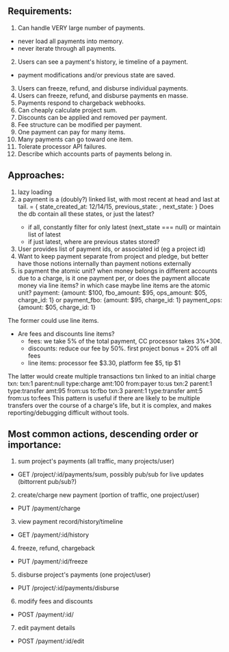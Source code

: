 ## Requirements:
1. Can handle VERY large number of payments.
  - never load all payments into memory.
  - never iterate through all payments.
2. Users can see a payment's history, ie timeline of a payment.
  - payment modifications and/or previous state are saved.
3. Users can freeze, refund, and disburse individual payments.
4. Users can freeze, refund, and disburse payments en masse.
5. Payments respond to chargeback webhooks.
6. Can cheaply calculate project sum.
7. Discounts can be applied and removed per payment.
8. Fee structure can be modified per payment.
9. One payment can pay for many items.
10. Many payments can go toward one item.
11. Tolerate processor API failures.
12. Describe which accounts parts of payments belong in.

## Approaches:
1. lazy loading
2. a payment is a (doubly?) linked list, with most recent at head and last at tail.
  <payment> = {
    state_created_at: 12/14/15,
    previous_state: <ref to obj>,
    next_state: <ref to obj>
  }
  Does the db contain all these <payment> states, or just the latest?
    - if all, constantly filter for only latest (next_state === null) or maintain list of latest
    - if just latest, where are previous states stored?
4. User provides list of payment ids, or associated id (eg a project id)
6. Want to keep payment separate from project and pledge, but better have those notions internally
  than payment notions externally
12. is payment the atomic unit? when money belongs in different accounts due to a charge,
  is it one payment per, or does the payment allocate money via line items? in which case maybe
  line items are the atomic unit?
    payment: {amount: $100, fbo_amount: $95, ops_amount: $05, charge_id: 1}
      or
    payment_fbo: {amount: $95, charge_id: 1}
    payment_ops: {amount: $05, charge_id: 1}

  The former could use line items.
  - Are fees and discounts line items?
    - fees: we take 5% of the total payment, CC processor takes 3%+30¢.
    - discounts: reduce our fee by 50%. first project bonus = 20% off all fees
    - line items: processor fee $3.30, platform fee $5, tip $1

  The latter would create multiple transactions txn linked to an initial charge txn:
  txn:1 parent:null type:charge   amt:100 from:payer to:us
  txn:2 parent:1    type:transfer amt:95  from:us    to:fbo
  txn:3 parent:1    type:transfer amt:5   from:us    to:fees
  This pattern is useful if there are likely to be multiple transfers over the course of a charge's life,
  but it is complex, and makes reporting/debugging difficult without tools.

## Most common actions, descending order or importance:
1. sum project's payments (all traffic, many projects/user)
  - GET /project/:id/payments/sum, possibly pub/sub for live updates (bittorrent pub/sub?)
2. create/charge new payment (portion of traffic, one project/user)
  - PUT /payment/charge <data>
3. view payment record/history/timeline
  - GET /payment/:id/history
4. freeze, refund, chargeback
  - PUT /payment/:id/freeze
5. disburse project's payments (one project/user)
  - PUT /project/:id/payments/disburse
6. modify fees and discounts
  - POST /payment/:id/
7. edit payment details
  - POST /payment/:id/edit
